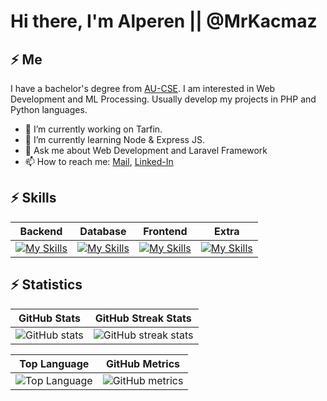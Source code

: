 
# Hi there, I'm Alperen || @MrKacmaz

## ⚡ Me

I have a bachelor's degree from [AU-CSE](https://cse.akdeniz.edu.tr). I am interested in Web Development and ML Processing. Usually develop my projects in PHP and Python languages. 

  - 🔭 I’m currently working on Tarfin.
  - 🌱 I’m currently learning Node & Express JS.
  - 💬 Ask me about Web Development and Laravel Framework
  - 📫 How to reach me: [Mail](mailto:alperen703.akm@gmail.com), [Linked-In](https://www.linkedin.com/in/alperen-kacmaz-2202/)



## ⚡ Skills
| Backend | Database | Frontend | Extra |
|:-----:|:-----:|:-----:|:-----:|
| [![My Skills](https://skillicons.dev/icons?i=laravel,php,express,java,python)](https://skillicons.dev) | [![My Skills](https://skillicons.dev/icons?i=mysql,mongo,firebase,postgres,rabbitmq)](https://skillicons.dev)| [![My Skills](https://skillicons.dev/icons?i=vite,webpack,nextjs,tailwind,bootstrap,jquery)](https://skillicons.dev) | [![My Skills](https://skillicons.dev/icons?i=androidstudio,nginx,arduino,matlab,postman)](https://skillicons.dev) |

## ⚡ Statistics
| GitHub Stats | GitHub Streak Stats |
|:-----:|:-----:|
| ![GitHub stats](https://github-readme-stats.vercel.app/api?username=MrKacmaz&show_icons=true&theme=radical) | ![GitHub streak stats](https://github-readme-streak-stats.herokuapp.com/?user=mrkacmaz&theme=highcontrast) |

| Top Language | GitHub Metrics |
|:-----:|:-----:|
| ![Top Language](https://github-readme-stats.vercel.app/api/top-langs/?username=MrKacmaz&theme=radical&title_color=BCBCBC&text_color=fff) | ![GitHub metrics](https://metrics.lecoq.io/MrKacmaz) |
